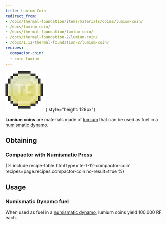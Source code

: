 ```yaml
---
title: Lumium Coin
redirect_from:
- /docs/thermal-foundation/items/materials/coins/lumium-coin/
- /docs/lumium-coin/
- /docs/thermal-foundation/lumium-coin/
- /docs/thermal-foundation-2/lumium-coin/
- /docs/1.12/thermal-foundation-2/lumium-coin/
recipes:
  compactor-coin:
  - coin-lumium
---
```


![Lumium coin](/assets/images/thermal-foundation-2/coin-lumium.png){:style="height: 128px"}


**Lumium coins** are materials made of [lumium](/docs/1.12/thermal-foundation/lumium-ingot/) that can be
used as fuel in a [numismatic dynamo](/docs/1.12/thermal-expansion/numismatic-dynamo/).


Obtaining
---------

### Compactor with Numismatic Press
{% include recipe-table.html type='te-1-12-compactor-coin' recipes=page.recipes.compactor-coin no-result=true %}


Usage
-----

### Numismatic Dynamo fuel
When used as fuel in a [numismatic dynamo](/docs/1.12/thermal-expansion/numismatic-dynamo/), lumium
coins yield 100,000 RF each.
